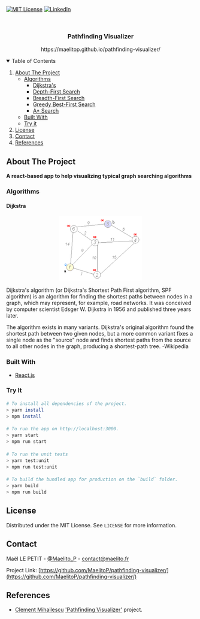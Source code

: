 [![MIT License][license-shield]][license-url]
[![LinkedIn][linkedin-shield]][linkedin-url]

<br />
<p align="center">
  <h3 align="center">Pathfinding Visualizer</h3>
  <p align="center"> https://maelitop.github.io/pathfinding-visualizer/ </p>
</p>



<!-- TABLE OF CONTENTS -->
<details open="open">
  <summary>Table of Contents</summary>
  <ol>
    <li>
      <a href="#about-the-project">About The Project</a>
      <ul>
        <li>
          <a href="#algorithms">Algorithms</a>
          <ul>
            <li><a href="#dijkstra">Dijkstra's</a></li>
            <li><a href="#dijkstra">Depth-First Search</a></li>
            <li><a href="#dijkstra">Breadth-First Search</a></li>
            <li><a href="#dijkstra">Greedy Best-First Search</a></li>
            <li><a href="#dijkstra">A<abbr>*</abbr> Search</a></li>
          </ul>
        </li>
        <li><a href="#built-with">Built With</a></li>
        <li><a href="#try-it">Try it</a></li>
      </ul>
    </li>
    <li><a href="#license">License</a></li>
    <li><a href="#contact">Contact</a></li>
    <li><a href="#references">References</a></li>
  </ol>
</details>



<!-- ABOUT THE PROJECT -->
## About The Project
**A react-based app to help visualizing typical graph searching algorithms**

### Algorithms

#### Dijkstra

<p align="center">
  <a> <img src="images/dijkstra.gif" alt="Dijkstra"> </a>
</p>

Dijkstra's algorithm (or Dijkstra's Shortest Path First algorithm, SPF algorithm) is an algorithm for finding the shortest paths between nodes in a graph, which may represent, for example, road networks. It was conceived by computer scientist Edsger W. Dijkstra in 1956 and published three years later.

The algorithm exists in many variants. Dijkstra's original algorithm found the shortest path between two given nodes, but a more common variant fixes a single node as the "source" node and finds shortest paths from the source to all other nodes in the graph, producing a shortest-path tree. -Wikipedia

### Built With

* [React.js](https://fr.reactjs.org/)

### Try It
```bash
# To install all dependencies of the project.
> yarn install
> npm install

# To run the app on http://localhost:3000.
> yarn start
> npm run start

# To run the unit tests
> yarn test:unit
> npm run test:unit

# To build the bundled app for production on the `build` folder.
> yarn build
> npm run build
```

<!-- LICENSE -->
## License

Distributed under the MIT License. See `LICENSE` for more information.

<!-- CONTACT -->
## Contact

Maël LE PETIT - [@Maelito_P](https://twitter.com/Maelito_P) - contact@maelito.fr

Project Link: [https://github.com/MaelitoP/pathfinding-visualizer/](https://github.com/MaelitoP/pathfinding-visualizer/)



<!-- REFERENCES -->
## References
* [Clement Mihailescu](https://github.com/clementmihailescu) ['Pathfinding Visualizer'](https://clementmihailescu.github.io/Pathfinding-Visualizer/) project.

<!-- MARKDOWN LINKS & IMAGES -->
[license-shield]: https://img.shields.io/github/license/othneildrew/Best-README-Template.svg?style=for-the-badge
[license-url]: https://github.com/MaelitoP/pathfinding-visualizer/blob/main/LICENSE
[linkedin-shield]: https://img.shields.io/badge/-LinkedIn-black.svg?style=for-the-badge&logo=linkedin&colorB=555
[linkedin-url]: https://www.linkedin.com/in/maelitop/
